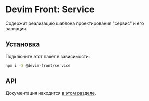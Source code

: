 # Devim Front: Service

Содержит реализацию шаблона проектирования "сервис" и его вариации.

## Установка

Подключите этот пакет в зависимости:

```bash
npm i -S @devim-front/service
```

## API

Документация находится [в этом разделе](https://github.com/devim-front/service/tree/master/docs).
